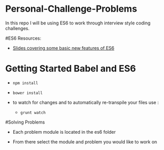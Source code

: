 # Personal-Challenge-Problems

In this repo I will be using ES6 to work through interview style coding challenges.

#ES6 Resources:
* [Slides covering some basic new features of ES6](http://slides.com/tneufeld/ecmascript-2015#/)


# Getting Started Babel and ES6

* `npm install`

* `bower install`

* to watch for changes and to automatically re-transpile your files use :

  * `grunt watch`

#Solving Problems

* Each problem module is located in the es6 folder

* From there select the module and problem you would like to work on

